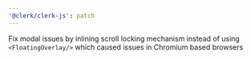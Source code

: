 ```yaml
---
'@clerk/clerk-js': patch
---
```


Fix modal issues by inlining scroll locking mechanism instead of using `<FloatingOverlay/>` which caused issues in Chromium based browsers

